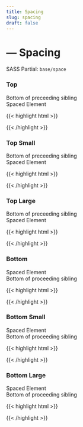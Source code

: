```yaml
---
title: Spacing
slug: spacing
draft: false
---
```


<!-- Header -->
<div class="styleguide__content">
  <h1>— Spacing</h1>
  <p>SASS Partial: <code>base/space</code></p>

  <h3>Top</h3>
</div>

<!-- Result -->
<div class="styleguide__result">
  <div class="border-b-2 border-black header-sm -light">Bottom of preceeding sibling</div>
  <div class="space-t">
    <div class="bg-oat-light p-4 text-center header-sm -dark">Spaced Element</div>
  </div>
</div>

<!-- Markup -->

{{< highlight html  >}}

<div class="space-t"></div>
{{< /highlight >}}

<!-- Header -->
<div class="styleguide__content">
  <h3>Top Small</h3>
</div>

<!-- Result -->
<div class="styleguide__result">
  <div class="border-b-2 border-black header-sm -light">Bottom of preceeding sibling</div>
  <div class="space-t--sm">
    <div class="bg-oat-light p-4 text-center header-sm -dark">Spaced Element</div>
  </div>
</div>

<!-- Markup -->

{{< highlight html  >}}

<div class="space-t--sm"></div>
{{< /highlight >}}

<!-- Header -->
<div class="styleguide__content">
  <h3>Top Large</h3>
</div>

<!-- Result -->
<div class="styleguide__result">
  <div class="border-b-2 border-black header-sm -light">Bottom of preceeding sibling</div>
  <div class="space-t--lg">
    <div class="bg-oat-light p-4 text-center header-sm -dark">Spaced Element</div>
  </div>
</div>

<!-- Markup -->

{{< highlight html  >}}

<div class="space-t--lg"></div>
{{< /highlight >}}

<!-- Header -->
<div class="styleguide__content">
  <h3>Bottom</h3>
</div>

<!-- Result -->
<div class="styleguide__result">
  
  <div class="space-b">
    <div class="bg-oat-light p-4 text-center header-sm -dark">Spaced Element</div>
  </div>
  <div class="border-t-2 border-black header-sm -light">Bottom of proceeding sibling</div>
</div>

<!-- Markup -->

{{< highlight html  >}}

<div class="space-b"></div>
{{< /highlight >}}

<!-- Header -->
<div class="styleguide__content">
  <h3>Bottom Small</h3>
</div>

<!-- Result -->
<div class="styleguide__result">
  <div class="space-b--sm">
    <div class="bg-oat-light p-4 text-center header-sm -dark">Spaced Element</div>
  </div>
  <div class="border-t-2 border-black header-sm -light">Bottom of proceeding sibling</div>
</div>

<!-- Markup -->

{{< highlight html  >}}

<div class="space-b--sm"></div>
{{< /highlight >}}

<!-- Header -->
<div class="styleguide__content">
  <h3>Bottom Large</h3>
</div>

<!-- Result -->
<div class="styleguide__result">
  <div class="space-b--lg">
    <div class="bg-oat-light p-4 text-center header-sm -dark">Spaced Element</div>
  </div>
  <div class="border-t-2 border-black header-sm -light">Bottom of proceeding sibling</div>
</div>

<!-- Markup -->

{{< highlight html  >}}

<div class="space-b--lg"></div>
{{< /highlight >}}

